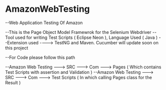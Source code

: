 # AmazonWebTesting
--Web Application Testing Of Amazon


--This is the Page Object Model Framewrok for the Selenium Webdriver
--Tool used for writing Test Scripts ( Eclipse Neon ), Language Used ( Java ) 
--Extension used ----> TestNG and Maven. Cucumber will update soon on this project


--For Code please follow this path

--Amazon Web Testing ---> SRC ---> Com ---> Pages ( Which contains Test Scripts with assertion and Validation )
--Amazon Web Testing ---> SRC ---> Com ---> Test Scripts ( In which calling Pages class for the Result )